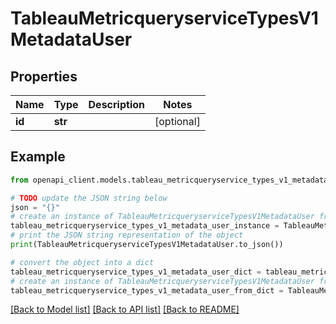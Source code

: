 # TableauMetricqueryserviceTypesV1MetadataUser


## Properties

Name | Type | Description | Notes
------------ | ------------- | ------------- | -------------
**id** | **str** |  | [optional] 

## Example

```python
from openapi_client.models.tableau_metricqueryservice_types_v1_metadata_user import TableauMetricqueryserviceTypesV1MetadataUser

# TODO update the JSON string below
json = "{}"
# create an instance of TableauMetricqueryserviceTypesV1MetadataUser from a JSON string
tableau_metricqueryservice_types_v1_metadata_user_instance = TableauMetricqueryserviceTypesV1MetadataUser.from_json(json)
# print the JSON string representation of the object
print(TableauMetricqueryserviceTypesV1MetadataUser.to_json())

# convert the object into a dict
tableau_metricqueryservice_types_v1_metadata_user_dict = tableau_metricqueryservice_types_v1_metadata_user_instance.to_dict()
# create an instance of TableauMetricqueryserviceTypesV1MetadataUser from a dict
tableau_metricqueryservice_types_v1_metadata_user_from_dict = TableauMetricqueryserviceTypesV1MetadataUser.from_dict(tableau_metricqueryservice_types_v1_metadata_user_dict)
```
[[Back to Model list]](../README.md#documentation-for-models) [[Back to API list]](../README.md#documentation-for-api-endpoints) [[Back to README]](../README.md)



